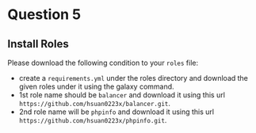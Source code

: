 # Question 5

## Install Roles

Please download the following condition to your `roles` file:
- create a `requirements.yml` under the roles directory and download the given roles under it using the galaxy command.
- 1st role name should be `balancer` and download it using this url `https://github.com/hsuan0223x/balancer.git`.
- 2nd role name will be `phpinfo` and download it using this url `https://github.com/hsuan0223x/phpinfo.git`.